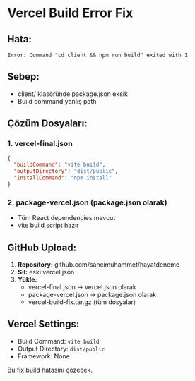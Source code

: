 # Vercel Build Error Fix

## Hata:
```
Error: Command "cd client && npm run build" exited with 1
```

## Sebep:
- client/ klasöründe package.json eksik
- Build command yanlış path

## Çözüm Dosyaları:

### 1. vercel-final.json
```json
{
  "buildCommand": "vite build",
  "outputDirectory": "dist/public", 
  "installCommand": "npm install"
}
```

### 2. package-vercel.json (package.json olarak)
- Tüm React dependencies mevcut
- vite build script hazır

## GitHub Upload:
1. **Repository:** github.com/sancimuhammet/hayatdeneme
2. **Sil:** eski vercel.json
3. **Yükle:** 
   - vercel-final.json → vercel.json olarak
   - package-vercel.json → package.json olarak
   - vercel-build-fix.tar.gz (tüm dosyalar)

## Vercel Settings:
- Build Command: `vite build`
- Output Directory: `dist/public`
- Framework: None

Bu fix build hatasını çözecek.